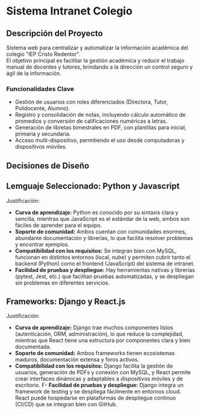 # Sistema Intranet Colegio

## Descripción del Proyecto
Sistema web para centralizar y automatizar la información académica del colegio "IEP Cristo Redentor".  
El objetivo principal es facilitar la gestión académica y reducir el trabajo manual de docentes y tutores, brindando a la dirección un control seguro y ágil de la información.

### Funcionalidades Clave
- Gestión de usuarios con roles diferenciados (Directora, Tutor, Polidocente, Alumno).
- Registro y consolidación de notas, incluyendo cálculo automático de promedios y conversión de calificaciones numéricas a letras.
- Generación de libretas bimestrales en PDF, con plantillas para inicial, primaria y secundaria.
- Acceso multi-dispositivo, permitiendo el uso desde computadoras y dispositivos móviles.

## Decisiones de Diseño

## Lemguaje Seleccionado: Python y Javascript
Justificación:
- **Curva de aprendizaje:** Python es conocido por su sintaxis clara y sencilla, mientras que JavaScript es el estándar de la web, ambos son fáciles de aprender para el equipo.
- **Soporte de comunidad:** Ambos cuentan con comunidades enormes, abundante documentación y librerías, lo que facilita resolver problemas y encontrar ejemplos.
- **Compatibilidad con los requisitos:** Se integran bien con MySQL, funcionan en distintos entornos (local, nube) y permiten cubrir tanto el backend (Python) como el frontend (JavaScript) del sistema de intranet.
- **Facilidad de pruebas y despliegue:** Hay herramientas nativas y librerías (pytest, Jest, etc.) que facilitan pruebas automatizadas, y se despliegan sin problemas en diferentes servicios.

## Frameworks: Django y React.js
Justificación:
- **Curva de aprendizaje:** Django trae muchos componentes listos (autenticación, ORM, administración), lo que reduce la complejidad, mientras que React tiene una estructura por componentes clara y bien documentada.
- **Soporte de comunidad:** Ambos frameworks tienen ecosistemas maduros, documentación extensa y foros activos.
- **Compatibilidad con los requisitos:** Django facilita la gestión de usuarios, generación de PDFs y conexión con MySQL, y React permite crear interfaces dinámicas y adaptables a dispositivos móviles y de escritorio.
F- **Facilidad de pruebas y despliegue:** Django integra un framework de testing y se despliega fácilmente en entornos cloud. React puede hospedarse en plataformas de despliegue continuo (CI/CD) que se integran bien con GitHub.
